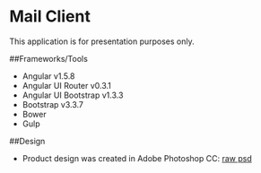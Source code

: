 # Mail Client
This application is for presentation purposes only. 

##Frameworks/Tools
- Angular v1.5.8
- Angular UI Router v0.3.1
- Angular UI Bootstrap v1.3.3
- Bootstrap v3.3.7
- Bower
- Gulp

##Design
- Product design was created in Adobe Photoshop CC: [raw psd](https://github.com/nicholas-davis/design/blob/master/mail_client_mockup.psd)